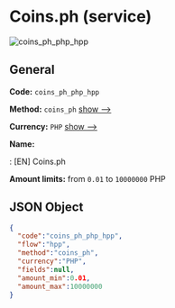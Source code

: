 
# Coins.ph (service) 
![coins_ph_php_hpp](https://static.openfintech.io/payment_methods/coins_ph_php_hpp/logo.svg?w=400&c=v0.59.26#w200)  

## General 
 
**Code:** `coins_ph_php_hpp` 
 
**Method:** `coins_ph` 
 [show -->](/payment-methods/coins_ph/) 
 
**Currency:** `PHP` [show -->](/currencies/PHP/) 
 
**Name:** 
 
:	[EN] Coins.ph 
 
**Amount limits:** from `0.01` to `10000000` PHP 

## JSON Object 

```json
{
  "code":"coins_ph_php_hpp",
  "flow":"hpp",
  "method":"coins_ph",
  "currency":"PHP",
  "fields":null,
  "amount_min":0.01,
  "amount_max":10000000
}
```  
